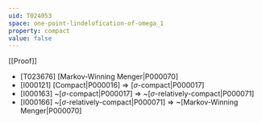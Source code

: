 ```yaml
---
uid: T024053
space: one-point-lindelofication-of-omega_1
property: compact
value: false
---
```

[[Proof]]

* [T023676] [Markov-Winning Menger|P000070]
* [I000121] [Compact|P000016] => [$\sigma$-compact|P000017]
* [I000163] ~[$\sigma$-compact|P000017] => ~[$\sigma$-relatively-compact|P000071]
* [I000166] ~[$\sigma$-relatively-compact|P000071] => ~[Markov-Winning Menger|P000070]

